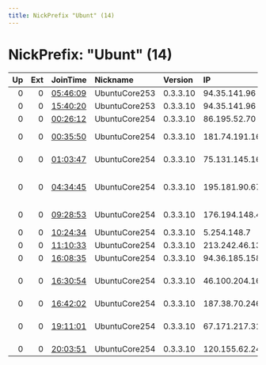```yaml
---
title: NickPrefix "Ubunt" (14)
---
```


# NickPrefix: "Ubunt" (14)

|   Up |   Ext | JoinTime                                                                                            | Nickname      | Version   | IP             | AS                                  | CC   |   ORp |   Dirp | OS    | Contact   |   eFamMembers |
|-----:|------:|:----------------------------------------------------------------------------------------------------|:--------------|:----------|:---------------|:------------------------------------|:-----|------:|-------:|:------|:----------|--------------:|
|    0 |     0 | [05:46:09](https://metrics.torproject.org/rs.html#details/86ACAE41E569C4C2FB72D2F06AE224A57F7639E9) | UbuntuCore253 | 0.3.3.10  | 94.35.141.96   | Tiscali SpA                         | it   | 34897 |      0 | Linux | None      |             1 |
|    0 |     0 | [15:40:20](https://metrics.torproject.org/rs.html#details/04934F13A7BA1BA5E7CF89EF782D378495539ABC) | UbuntuCore253 | 0.3.3.10  | 94.35.141.96   | Tiscali SpA                         | it   | 37353 |      0 | Linux | None      |             1 |
|    0 |     0 | [00:26:12](https://metrics.torproject.org/rs.html#details/FBA0348A30AD0A1841A1DCAE084D9863FCC938B8) | UbuntuCore254 | 0.3.3.10  | 86.195.52.70   | Orange                              | fr   | 46011 |      0 | Linux | None      |             1 |
|    0 |     0 | [00:35:50](https://metrics.torproject.org/rs.html#details/EF23927F49096BBB60078681C17E703057C2E6AD) | UbuntuCore254 | 0.3.3.10  | 181.74.191.164 | Telmex Servicios Empresariales S.A. | cl   | 35481 |      0 | Linux | None      |             1 |
|    0 |     0 | [01:03:47](https://metrics.torproject.org/rs.html#details/1EC9748B83A0D027486A6827178EDA9F96C0C264) | UbuntuCore254 | 0.3.3.10  | 75.131.145.164 | Charter Communications              | us   | 34825 |      0 | Linux | None      |             1 |
|    0 |     0 | [04:34:45](https://metrics.torproject.org/rs.html#details/6FFF1A61639AA6F026954D7A964010488B25FB2D) | UbuntuCore254 | 0.3.3.10  | 195.181.90.67  | Iran Telecommunication Company PJS  | ir   | 37129 |      0 | Linux | None      |             1 |
|    0 |     0 | [09:28:53](https://metrics.torproject.org/rs.html#details/7825BD1C7145D598A658C99796BCB5011E29C3C6) | UbuntuCore254 | 0.3.3.10  | 176.194.148.40 | Net By Net Holding LLC              | ru   | 35067 |      0 | Linux | None      |             1 |
|    0 |     0 | [10:24:34](https://metrics.torproject.org/rs.html#details/301DC8E8F71F72AAB9B0C17AAB4390E2F465D1DE) | UbuntuCore254 | 0.3.3.10  | 5.254.148.7    | Portlane AB                         | se   | 37539 |      0 | Linux | None      |             1 |
|    0 |     0 | [11:10:33](https://metrics.torproject.org/rs.html#details/DF1F8DE2AD9E4204C6196A3E642C96378E195B8D) | UbuntuCore254 | 0.3.3.10  | 213.242.46.134 | Rostelecom                          | ru   | 34247 |      0 | Linux | None      |             1 |
|    0 |     0 | [16:08:35](https://metrics.torproject.org/rs.html#details/33431EED10A1AA87C848AA12CDAE9B504C215A2F) | UbuntuCore254 | 0.3.3.10  | 94.36.185.158  | Tiscali SpA                         | it   | 39955 |      0 | Linux | None      |             1 |
|    0 |     0 | [16:30:54](https://metrics.torproject.org/rs.html#details/B404E7863120A3EF709CD4949DB49C2AEB3C0428) | UbuntuCore254 | 0.3.3.10  | 46.100.204.162 | Iran Telecommunication Company PJS  | ir   | 38529 |      0 | Linux | None      |             1 |
|    0 |     0 | [16:42:02](https://metrics.torproject.org/rs.html#details/8E10AEC5A912A4503B48B32E78F6B3CA0F96038C) | UbuntuCore254 | 0.3.3.10  | 187.38.70.246  | CLARO S.A.                          | br   | 46289 |      0 | Linux | None      |             1 |
|    0 |     0 | [19:11:01](https://metrics.torproject.org/rs.html#details/E5AC4C9E3819F7DD23BF5EA3750A709EC71CD9AA) | UbuntuCore254 | 0.3.3.10  | 67.171.217.31  | Comcast Cable Communications, LLC   | us   | 42941 |      0 | Linux | None      |             1 |
|    0 |     0 | [20:03:51](https://metrics.torproject.org/rs.html#details/4DFCADA2D27E7B3714939AFB8686CE3072E3F236) | UbuntuCore254 | 0.3.3.10  | 120.155.62.241 | Telstra Pty Ltd                     | au   | 43281 |      0 | Linux | None      |             1 |
